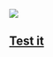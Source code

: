 ![](https://i.imgur.com/4qeGFfr.gif)

<h2><a href="https://kripi-png.github.io/WorldGen/index.html">Test it</a></h2>
